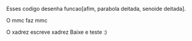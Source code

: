 Esses codigo desenha funcao[afim, parabola deitada, senoide deitada].

O  mmc faz mmc

O xadrez escreve xadrez
Baixe e teste :)

































































